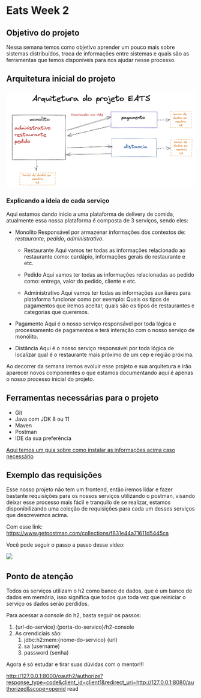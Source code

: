 # Eats Week 2 

## Objetivo do projeto

Nessa semana temos como objetivo aprender um pouco mais sobre sistemas distribuídos, troca de informações entre sistemas e quais são as ferramentas que temos disponíveis para nos ajudar nesse processo.

## Arquitetura inicial do projeto

![](images/arquitetura-caelum-eats.png)

### Explicando a ideia de cada serviço

Aqui estamos dando inicio a uma plataforma de delivery de comida, atualmente essa nossa plataforma é composta de 3 serviços, sendo eles:

- Monolito
    Responsável por armazenar informações dos contextos de: *restaurante*, *pedido*, *administrativo*.

    - Restaurante
        Aqui vamos ter todas as informações relacionado ao restaurante como: cardápio, informações gerais do restaurante e etc.
    
    - Pedido
        Aqui vamos ter todas as informações relacionadas ao pedido como: entrega, valor do pedido, cliente e etc.
    
    - Administrativo
        Aqui vamos ter todas as informações auxiliares para plataforma funcionar como por exemplo: Quais os tipos de pagamentos que iremos aceitar, quais são os tipos de restaurantes e categorias que queremos.

- Pagamento
    Aqui é o nosso serviço responsável por toda lógica e processamento de pagamentos e terá interação com o nosso serviço de monólito.

- Distância
    Aqui é o nosso serviço responsável por toda lógica de localizar qual é o restaurante mais próximo de um cep e região próxima.

Ao decorrer da semana iremos evoluir esse projeto e sua arquitetura e irão aparecer novos componentes o que estamos documentando aqui é apenas o nosso processo inicial do projeto.


## Ferramentas necessárias para o projeto

- Git
- Java com JDK 8 ou 11
- Maven
- Postman
- IDE da sua preferência

[Aqui temos um guia sobre como instalar as informações acima caso necessário](https://github.com/caelum/apostila-microservices-com-spring-cloud/blob/master/05-integracao-sincrona.md#cliente-rest-com-resttemplate-do-spring)

## Exemplo das requisições

Esse nosso projeto não tem um frontend, então iremos lidar e fazer bastante requisições para os nossos serviços utilizando o postman, visando deixar esse processo mais fácil e tranquilo de se realizar, estamos disponibilizando uma coleção de requisições para cada um desses serviços que descrevemos acima.

Com esse link: https://www.getpostman.com/collections/f831e44a71611d5445ca

Você pode seguir o passo a passo desse vídeo:

![](https://recordit.co/ytJVljCl5h.gif)


## Ponto de atenção

Todos os serviços utilizam o h2 como banco de dados, que é um banco de dados em memória, isso significa que todos que toda vez que reiniciar o serviço os dados serão perdidos.

Para acessar a console do h2, basta seguir os passos:

1. {url-do-service}:{porta-do-servico}/h2-console
2. As crendiciais são:
    1. jdbc:h2:mem:{nome-do-servico} (url)
    2. sa (username)
    3. password (senha)

Agora é só estudar e tirar suas dúvidas com o mentor!!!


http://127.0.0.1:8000/oauth2/authorize?response_type=code&client_id=client1&redirect_uri=http://127.0.0.1:8080/authorized&scope=openid read